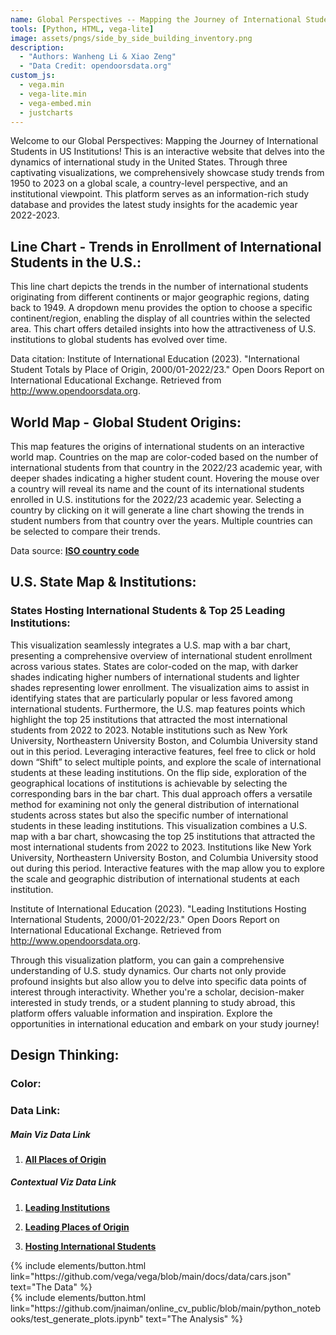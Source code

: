 ```yaml
---
name: Global Perspectives -- Mapping the Journey of International Students in US Institutions
tools: [Python, HTML, vega-lite]
image: assets/pngs/side_by_side_building_inventory.png
description:
  - "Authors: Wanheng Li & Xiao Zeng"
  - "Data Credit: opendoorsdata.org"
custom_js:
  - vega.min
  - vega-lite.min
  - vega-embed.min
  - justcharts
---
```



Welcome to our Global Perspectives: Mapping the Journey of International Students in US Institutions! This is an interactive website that delves into the dynamics of international study in the United States. Through three captivating visualizations, we comprehensively showcase study trends from 1950 to 2023 on a global scale, a country-level perspective, and an institutional viewpoint. This platform serves as an information-rich study database and provides the latest study insights for the academic year 2022-2023.




## Line Chart - Trends in Enrollment of International Students in the U.S.:


This line chart depicts the trends in the number of international students originating from different continents or major geographic regions, dating back to 1949. A dropdown menu provides the option to choose a specific continent/region, enabling the display of all countries within the selected area. This chart offers detailed insights into how the attractiveness of U.S. institutions to global students has evolved over time. 


<vegachart schema-url="{{ site.baseurl }}/assets/json/side_by_side_building_inventory.json" style="width: 100%"></vegachart>


Data citation: Institute of International Education (2023). "International Student Totals by Place of Origin, 2000/01-2022/23." Open Doors Report on International Educational Exchange. Retrieved from http://www.opendoorsdata.org. 


## World Map - Global Student Origins:


This map features the origins of international students on an interactive 
world map. Countries on the map are color-coded based on the number of international students from that country in the 2022/23 academic year, with deeper shades indicating a higher student count. Hovering the mouse over a country will reveal its name and the count of its international students enrolled in U.S. institutions for the 2022/23 academic year. Selecting a country by clicking on it will generate a line chart showing the trends in student numbers from that country over the years. Multiple countries can be selected to compare their trends.


<vegachart schema-url="{{ site.baseurl }}/assets/json/side_by_side_building_inventory.json" style="width: 100%"></vegachart>


Data source: [**ISO country code**](https://github.com/lukes/ISO-3166-Countries-with-Regional-Codes/blob/master/all/all.csv)
## U.S. State Map & Institutions:
### States Hosting International Students & Top 25 Leading Institutions:


This visualization seamlessly integrates a U.S. map with a bar chart, presenting a comprehensive overview of international student enrollment across various states. States are color-coded on the map, with darker shades indicating higher numbers of international students and lighter shades representing lower enrollment. The visualization aims to assist in identifying states that are particularly popular or less favored among international students.
Furthermore, the U.S. map features points which highlight the top 25 institutions that attracted the most international students from 2022 to 2023. Notable institutions such as New York University, Northeastern University Boston, and Columbia University stand out in this period. Leveraging interactive features, feel free to click or hold down “Shift” to select multiple points, and explore the scale of international students at these leading institutions.
On the flip side, exploration of the geographical locations of institutions is achievable by selecting the corresponding bars in the bar chart. This dual approach offers a versatile method for examining not only the general distribution of international students across states but also the specific number of international students in these leading institutions.
This visualization combines a U.S. map with a bar chart, showcasing the top 25 institutions that attracted the most international students from 2022 to 2023. Institutions like New York University, Northeastern University Boston, and Columbia University stood out during this period. Interactive features with the map allow you to explore the scale and geographic distribution of international students at each institution.


<vegachart schema-url="{{ site.baseurl }}/assets/json/usmap_and_leading_institutions.json" style="width: 100%"></vegachart>
Institute of International Education (2023). "Leading Institutions Hosting International Students, 2000/01-2022/23." Open Doors Report on International Educational Exchange. Retrieved from http://www.opendoorsdata.org. 




Through this visualization platform, you can gain a comprehensive understanding of U.S. study dynamics. Our charts not only provide profound insights but also allow you to delve into specific data points of interest through interactivity. Whether you're a scholar, decision-maker interested in study trends, or a student planning to study abroad, this platform offers valuable information and inspiration. Explore the opportunities in international education and embark on your study journey!




## Design Thinking:
### Color:




### Data Link:
##### Main Viz Data Link


1. [**All Places of Origin**](https://opendoorsdata.org/data/international-students/all-places-of-origin/)


##### Contextual Viz Data Link


1. [**Leading Institutions**](https://opendoorsdata.org/data/international-students/leading-institutions/)


2. [**Leading Places of Origin**](https://opendoorsdata.org/data/international-students/leading-places-of-origin/)


3. [**Hosting International Students**](https://opendoorsdata.org/infographic/u-s-states-hosting-international-students-2022-23/)








<!-- these are written in a combo of html and liquid -->


<div class="left">
{% include elements/button.html link="https://github.com/vega/vega/blob/main/docs/data/cars.json" text="The Data" %}
</div>


<div class="right">
{% include elements/button.html link="https://github.com/jnaiman/online_cv_public/blob/main/python_notebooks/test_generate_plots.ipynb" text="The Analysis" %}
</div>





